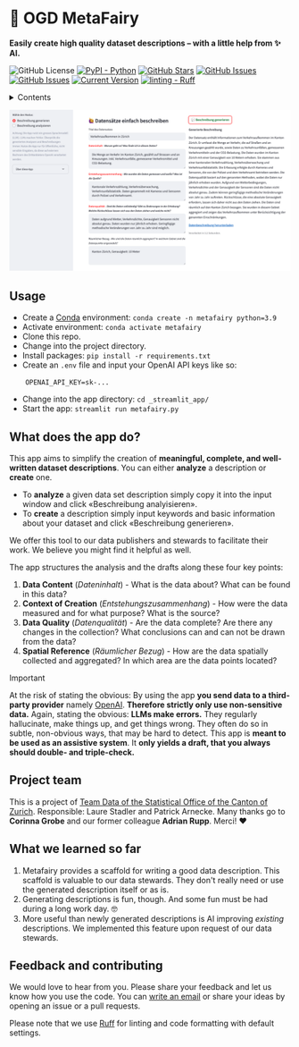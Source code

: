 # 🦄 OGD MetaFairy
**Easily create high quality dataset descriptions – with a little help from ✨ AI.**

![GitHub License](https://img.shields.io/github/license/machinelearningzh/ogd_ai-metafairy)
[![PyPI - Python](https://img.shields.io/badge/python-v3.9+-blue.svg)](https://github.com/machinelearningZH/ogd_ai-metafairy)
[![GitHub Stars](https://img.shields.io/github/stars/machinelearningZH/ogd_ai-metafairy.svg)](https://github.com/machinelearningZH/ogd_ai-metafairy/stargazers)
[![GitHub Issues](https://img.shields.io/github/issues/machinelearningZH/ogd_ai-metafairy.svg)](https://github.com/machinelearningZH/ogd_ai-metafairy/issues)
[![GitHub Issues](https://img.shields.io/github/issues-pr/machinelearningZH/ogd_ai-metafairy.svg)](https://img.shields.io/github/issues-pr/machinelearningZH/ogd_ai-metafairy) 
[![Current Version](https://img.shields.io/badge/version-0.1-green.svg)](https://github.com/machinelearningZH/ogd_ai-metafairy)
<a href="https://github.com/astral-sh/ruff"><img alt="linting - Ruff" class="off-glb" loading="lazy" src="https://img.shields.io/endpoint?url=https://raw.githubusercontent.com/astral-sh/ruff/main/assets/badge/v2.json"></a>

<details>
<summary>Contents</summary>

- [Usage](#usage)
- [What does the app do?](#what-does-the-app-do)
- [Project team](#project-team)
- [Feedback and contributing](#feedback-and-contributing)

</details>

![](_imgs/app_ui.png)

## Usage
- Create a [Conda](https://conda.io/projects/conda/en/latest/index.html) environment: `conda create -n metafairy python=3.9`
- Activate environment: `conda activate metafairy`
- Clone this repo.
- Change into the project directory.
- Install packages: `pip install -r requirements.txt`
- Create an `.env` file and input your OpenAI API keys like so:
```
    OPENAI_API_KEY=sk-...
```
- Change into the app directory: `cd _streamlit_app/`
- Start the app: `streamlit run metafairy.py`

## What does the app do?
This app aims to simplify the creation of **meaningful, complete, and well-written dataset descriptions**. You can either **analyze** a description or **create** one. 

- To **analyze** a given data set description simply copy it into the input window and click «Beschreibung analyisieren». 
- To **create** a description simply input keywords and basic information about your dataset and click «Beschreibung generieren».

We offer this tool to our data publishers and stewards to facilitate their work. We believe you might find it helpful as well.

The app structures the analysis and the drafts along these four key points:

1. **Data Content** (*Dateninhalt*) - What is the data about? What can be found in this data?
2. **Context of Creation** (*Entstehungszusammenhang*) - How were the data measured and for what purpose? What is the source?
3. **Data Quality** (*Datenqualität*) - Are the data complete? Are there any changes in the collection? What conclusions can and can not be drawn from the data?
4. **Spatial Reference** (*Räumlicher Bezug*) - How are the data spatially collected and aggregated? In which area are the data points located?

> [!Important]
> At the risk of stating the obvious: By using the app **you send data to a third-party provider** namely [OpenAI](https://platform.openai.com/docs/overview). **Therefore strictly only use non-sensitive data.** Again, stating the obvious: **LLMs make errors.** They regularly hallucinate, make things up, and get things wrong. They often do so in subtle, non-obvious ways, that may be hard to detect. This app is **meant to be used as an assistive system**. It **only yields a draft, that you always should double- and triple-check.** 


## Project team
This is a project of [Team Data of the Statistical Office of the Canton of Zurich](https://www.zh.ch/de/direktion-der-justiz-und-des-innern/statistisches-amt/data.html). Responsible: Laure Stadler and Patrick Arnecke. Many thanks go to **Corinna Grobe** and our former colleague **Adrian Rupp**. Merci! ❤️

## What we learned so far
1. Metafairy provides a scaffold for writing a good data description. This scaffold is valuable to our data stewards. They don't really need or use the generated description itself or as is.
2. Generating descriptions is fun, though. And some fun must be had during a long work day. 🤓
3. More useful than newly generated descriptions is AI improving *existing* descriptions. We implemented this feature upon request of our data stewards.

## Feedback and contributing
We would love to hear from you. Please share your feedback and let us know how you use the code. You can [write an email](mailto:datashop@statistik.zh.ch) or share your ideas by opening an issue or a pull requests.

Please note that we use [Ruff](https://docs.astral.sh/ruff/) for linting and code formatting with default settings.
